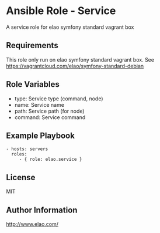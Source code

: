 Ansible Role - Service
======================

A service role for elao symfony standard vagrant box

Requirements
------------

This role only run on elao symfony standard vagrant box. See https://vagrantcloud.com/elao/symfony-standard-debian

Role Variables
--------------

* type: Service type (command, node)
* name: Service name
* path: Service path (for node)
* command: Service command

Example Playbook
----------------

    - hosts: servers
      roles:
         - { role: elao.service }

License
-------

MIT

Author Information
------------------

http://www.elao.com/
